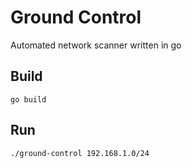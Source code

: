 # Ground Control
Automated network scanner written in go

## Build
```
go build
```

## Run
```
./ground-control 192.168.1.0/24
```
